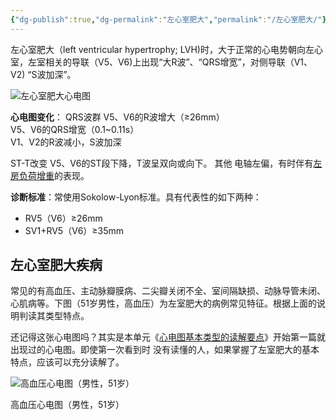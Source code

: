 ```yaml
---
{"dg-publish":true,"dg-permalink":"左心室肥大","permalink":"/左心室肥大/"}
---
```


左心室肥大（left ventricular hypertrophy; LVH)时，大于正常的心电势朝向左心室，左室相关的导联（V5、V6)上出现“大R波”、“QRS增宽”，对侧导联（V1、V2) “S波加深”。

![左心室肥大心电图](https://file.tsu.tw/d/file/20161209/fa2c439630bbcd1859400c568385b142.jpg)

**心电图变化**：
QRS波群
	V5、V6的R波增大（≥26mm）  
	V5、V6的QRS增宽（0.1~0.11s）  
	V1、V2的R波减小，S波加深

ST-T改变
	V5、V6的ST段下降，T波呈双向或向下。
其他
	电轴左偏，有时伴有[左房负荷增重](https://www.tsu.tw/heart/ecg/qsecg/jblx/55.html)的表现。

**诊断标准**：常使用Sokolow-Lyon标准。具有代表性的如下两种：

-   RV5（V6）≥26mm
-   SV1+RV5（V6）≥35mm

## 左心室肥大疾病

常见的有高血压、主动脉瓣膜病、二尖瓣关闭不全、室间隔缺损、动脉导管未闭、心肌病等。下图（51岁男性，高血压）为左室肥大的病例常见特征。根据上面的说明判读其类型特点。

还记得这张心电图吗？其实是本单元《[心电图基本类型的读解要点](https://www.tsu.tw/heart/ecg/qsecg/jblx/)》开始第一篇就出现过的心电图。即使第一次看到时 没有读懂的人，如果掌握了左室肥大的基本特点，应该可以充分读解了。

![高血压心电图（男性，51岁）](https://file.tsu.tw/d/file/20161209/4b7fcf83d35681414e02b40bea222b6c.jpg)

高血压心电图（男性，51岁）